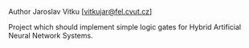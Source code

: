 Author Jaroslav Vitku [vitkujar@fel.cvut.cz]

Project which should implement simple logic gates for Hybrid Artificial Neural Network Systems.



